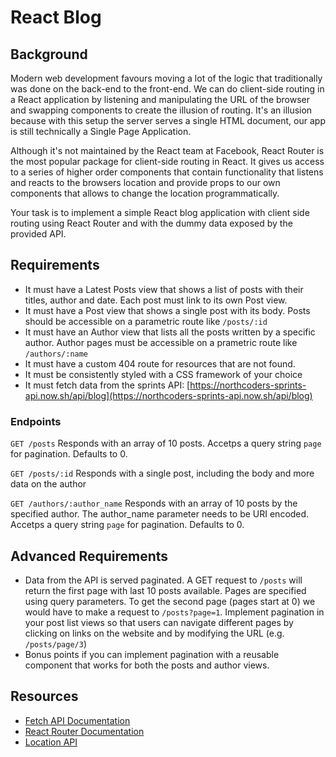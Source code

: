 # React Blog

## Background

Modern web development favours moving a lot of the logic that traditionally was done on the back-end to the front-end. We can do client-side routing in a React application by listening and manipulating the URL of the browser and swapping components to create the illusion of routing. It's an illusion because with this setup the server serves a single HTML document, our app is still technically a Single Page Application.

Although it's not maintained by the React team at Facebook, React Router is the most popular package for client-side routing in React. It gives us access to a series of higher order components that contain functionality that listens and reacts to the browsers location and provide props to our own components that allows to change the location programmatically.

Your task is to implement a simple React blog application with client side routing using React Router and with the dummy data exposed by the provided API.

## Requirements

- It must have a Latest Posts view that shows a list of posts with their titles, author and date. Each post must link to its own Post view.
- It must have a Post view that shows a single post with its body. Posts should be accessible on a parametric route like `/posts/:id`
- It must have an Author view that lists all the posts written by a specific author. Author pages must be accessible on a prametric route like `/authors/:name`
- It must have a custom 404 route for resources that are not found.
- It must be consistently styled with a CSS framework of your choice
- It must fetch data from the sprints API: [https://northcoders-sprints-api.now.sh/api/blog](https://northcoders-sprints-api.now.sh/api/blog)

### Endpoints

`GET /posts`
Responds with an array of 10 posts.
Accetps a query string `page` for pagination. Defaults to 0.

`GET /posts/:id`
Responds with a single post, including the body and more data on the author

`GET /authors/:author_name`
Responds with an array of 10 posts by the specified author.
The author_name parameter needs to be URI encoded.
Accetps a query string `page` for pagination. Defaults to 0.

## Advanced Requirements

- Data from the API is served paginated. A GET request to `/posts` will return the first page with last 10 posts available. Pages are specified using query parameters. To get the second page (pages start at 0) we would have to make a request to `/posts?page=1`. Implement pagination in your post list views so that users can navigate different pages by clicking on links on the website and by modifying the URL (e.g. `/posts/page/3`)
- Bonus points if you can implement pagination with a reusable component that works for both the posts and author views.

## Resources

- [Fetch API Documentation](https://developer.mozilla.org/en/docs/Web/API/Fetch_API)
- [React Router Documentation](https://reacttraining.com/react-router/web/guides/quick-start)
- [Location API](https://developer.mozilla.org/en-US/docs/Web/API/Location)
